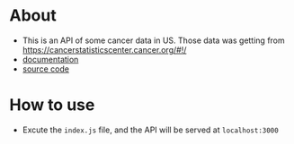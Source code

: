 # About

- This is an API of some cancer data in US. Those data was getting from https://cancerstatisticscenter.cancer.org/#!/
- [documentation](https://mmbliv.github.io/cancer-api-documentation/#/)
- [source code](https://github.com/mmbliv/cancer-api)

# How to use

- Excute the `index.js` file, and the API will be served at `localhost:3000`
